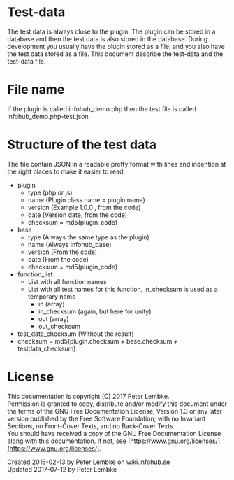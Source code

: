 # Test-data
The test data is always close to the plugin. The plugin can be stored in a database and then the test data is also stored in the database. During development you usually have the plugin stored as a file, and you also have the test data stored as a file. This document describe the test-data and the test-data file.  

# File name
If the plugin is called infohub_demo.php then the test file is called infohub_demo.php-test.json   

# Structure of the test data
The file contain JSON in a readable pretty format with lines and indention at the right places to make it easier to read.  

- plugin
    - type (php or js)
    - name (Plugin class name = plugin name)
    - version (Example 1.0.0 , from the code)
    - date (Version date, from the code)
    - checksum = md5(plugin_code)
- base
    - type (Always the same type as the plugin)
    - name (Always infohub_base)
    - version (From the code)
    - date (From the code)
    - checksum = md5(plugin_code)
- function_list
    - List with all function names
    - List with all test names for this function, in_checksum is used as a temporary name
        - in (array)
        - in_checksum (again, but here for unity)
        - out (array)
        - out_checksum
- test_data_checksum (Without the result)
- checksum = md5(plugin.checksum + base.checksum + testdata_checksum)

# License
This documentation is copyright (C) 2017 Peter Lembke.  
Permission is granted to copy, distribute and/or modify this document under the terms of the GNU Free Documentation License, Version 1.3 or any later version published by the Free Software Foundation; with no Invariant Sections, no Front-Cover Texts, and no Back-Cover Texts.  
You should have received a copy of the GNU Free Documentation License along with this documentation. If not, see [https://www.gnu.org/licenses/](https://www.gnu.org/licenses/).  

Created 2016-02-13 by Peter Lembke on wiki.infohub.se  
Updated 2017-07-12 by Peter Lembke  
